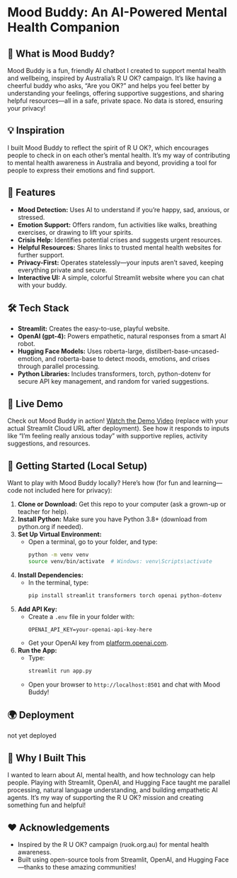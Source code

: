 # Mood Buddy: An AI-Powered Mental Health Companion

## 🌟 What is Mood Buddy?
Mood Buddy is a fun, friendly AI chatbot I created to support mental health and wellbeing, inspired by Australia’s R U OK? campaign. It’s like having a cheerful buddy who asks, “Are you OK?” and helps you feel better by understanding your feelings, offering supportive suggestions, and sharing helpful resources—all in a safe, private space. No data is stored, ensuring your privacy!

## 💡 Inspiration
I built Mood Buddy to reflect the spirit of R U OK?, which encourages people to check in on each other’s mental health. It’s my way of contributing to mental health awareness in Australia and beyond, providing a tool for people to express their emotions and find support.

## 🚀 Features
- **Mood Detection:** Uses AI to understand if you’re happy, sad, anxious, or stressed.
- **Emotion Support:** Offers random, fun activities like walks, breathing exercises, or drawing to lift your spirits.
- **Crisis Help:** Identifies potential crises and suggests urgent resources.
- **Helpful Resources:** Shares links to trusted mental health websites for further support.
- **Privacy-First:** Operates statelessly—your inputs aren’t saved, keeping everything private and secure.
- **Interactive UI:** A simple, colorful Streamlit website where you can chat with your buddy.

## 🛠 Tech Stack
- **Streamlit:** Creates the easy-to-use, playful website.
- **OpenAI (gpt-4):** Powers empathetic, natural responses from a smart AI robot.
- **Hugging Face Models:** Uses roberta-large, distilbert-base-uncased-emotion, and roberta-base to detect moods, emotions, and crises through parallel processing.
- **Python Libraries:** Includes transformers, torch, python-dotenv for secure API key management, and random for varied suggestions.

## 📸 Live Demo
Check out Mood Buddy in action! [Watch the Demo Video](https://yourapp.streamlit.app) (replace with your actual Streamlit Cloud URL after deployment). See how it responds to inputs like “I’m feeling really anxious today” with supportive replies, activity suggestions, and resources.

## 🚀 Getting Started (Local Setup)
Want to play with Mood Buddy locally? Here’s how (for fun and learning—code not included here for privacy):

1. **Clone or Download:** Get this repo to your computer (ask a grown-up or teacher for help).
2. **Install Python:** Make sure you have Python 3.8+ (download from python.org if needed).
3. **Set Up Virtual Environment:**
   - Open a terminal, go to your folder, and type:
     ```bash
     python -m venv venv
     source venv/bin/activate  # Windows: venv\Scripts\activate
     ```
4. **Install Dependencies:**
   - In the terminal, type:
     ```bash
     pip install streamlit transformers torch openai python-dotenv
     ```
5. **Add API Key:**
   - Create a `.env` file in your folder with:
     ```
     OPENAI_API_KEY=your-openai-api-key-here
     ```
   - Get your OpenAI key from [platform.openai.com](https://platform.openai.com).
6. **Run the App:**
   - Type:
     ```bash
     streamlit run app.py
     ```
   - Open your browser to `http://localhost:8501` and chat with Mood Buddy!

## 🌍 Deployment
not yet deployed 

## 🎉 Why I Built This
I wanted to learn about AI, mental health, and how technology can help people. Playing with Streamlit, OpenAI, and Hugging Face taught me parallel processing, natural language understanding, and building empathetic AI agents. It’s my way of supporting the R U OK? mission and creating something fun and helpful!

## ❤️ Acknowledgements
- Inspired by the R U OK? campaign (ruok.org.au) for mental health awareness.
- Built using open-source tools from Streamlit, OpenAI, and Hugging Face—thanks to these amazing communities!


